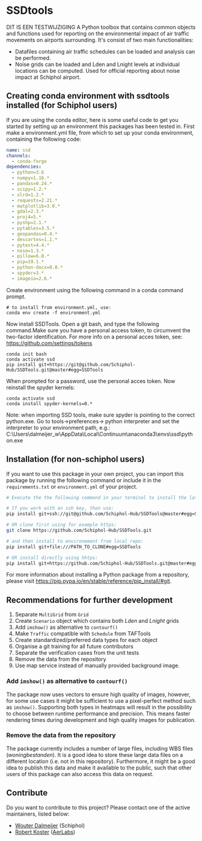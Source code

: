 # SSDtools

DIT IS EEN TESTWIJZIGING
A Python toolbox that contains common objects and functions used for reporting on the environmental impact of air traffic movements on airports surrounding. It's consist of two main functionalities:
- Datafiles containing air traffic schedules can be loaded and analysis can be performed.
- Noise grids can be loaded and Lden and Lnight levels at individual locations can be computed. Used for official reporting about noise impact at Schiphol airport. 

## Creating conda environment with ssdtools installed (for Schiphol users)
If you are using the conda editor, here is some useful code to get you started by setting up an environment this packages has been tested in. First make a environment.yml file, from which to set up your conda environment, containing the following code:
```yaml
name: ssd
channels:
  - conda-forge
dependencies:
  - python=3.6
  - numpy=1.16.*
  - pandas=0.24.*
  - scipy=1.2.*
  - xlrd=1.2.*
  - requests=2.21.*
  - matplotlib=3.0.*
  - gdal=2.3.*
  - proj4=5.*
  - pyshp=2.1.*
  - pytables=3.5.*
  - geopandas=0.4.*
  - descartes=1.1.*
  - pytest=4.4.*
  - nose=1.3.*
  - pillow=6.0.*
  - pip=19.1.*
  - python-docx=0.8.*
  - spyder=3.*
  - imageio=2.6.*

```
Create environment using the following command in a conda command prompt.
```conda prompt
# to install from environment.yml, use:
conda env create -f environment.yml

```
Now install SSDTools. Open a git bash, and type the following command.Make sure you have a personal access token, to circumvent the two-factor identification. For more info on a personal acces token, see: https://github.com/settings/tokens 

```git bash
conda init bash
conda activate ssd
pip install git+https://git@github.com/Schiphol-Hub/SSDTools.git@master#egg=SSDTools

```
When prompted for a password, use the personal acces token. Now reinstall the spyder kernels:

```conda prompt
conda activate ssd
conda install spyder-kernels=0.*
```

Note: when importing SSD tools, make sure spyder is pointing to the correct python.exe. Go to tools->preferences-> python interpreter and set the interpreter to your environment path, e.g.:
C:\Users\dalmeijer_w\AppData\Local\Continuum\anaconda3\envs\ssd\python.exe

## Installation (for non-schiphol users)

If you want to use this package in your own project, you can import this package by running the following command or include it in the `requirements.txt` or `environment.yml` of your project.

```bash
# Execute the the following command in your terminal to install the latest version of SSDtools. 

# If you work with an ssh key, then use:
pip install git+ssh://git@github.com/Schiphol-Hub/SSDTools@master#egg=SSDTools

# OR clone first using for example https:
git clone https://github.com/Schiphol-Hub/SSDTools.git

# and then install to environement from local repo:
pip install git+file:///PATH_TO_CLONE#egg=SSDTools

# OR install directly using hhtps:
pip install git+https://github.com/Schiphol-Hub/SSDTools.git@master#egg=SSDTools

```

For more information about installing a Python package from a repository, please visit https://pip.pypa.io/en/stable/reference/pip_install/#git.

## Recommendations for further development

1. Separate `MultiGrid` from `Grid`
1. Create `Scenario` object which contains both _Lden_ and _Lnight_ grids
1. Add `imshow()` as alternative to `contourf()`
1. Make `Traffic` compatible with `Schedule` from TAFTools
1. Create standardized/preferred data types for each object
1. Organise a git training for all future contributors
1. Separate the verification cases from the unit tests
1. Remove the data from the repository
1. Use map service instead of manually provided background image.

### Add `imshow()` as alternative to `contourf()`
The package now uses vectors to ensure high quality of images, however, for some use cases it might be sufficient to use a pixel-perfect method such as `imshow()`. Supporting both types in heatmaps will result in the possibility to choose between runtime performance and precision. This means faster rendering times during development and high quality images for publication. 

### Remove the data from the repository
The package currently includes a number of large files, including WBS files (_woningbestanden_). It is a good idea to store these large data files on a different location (i.e. not in this repository). Furthermore, it might be a good idea to publish this data and make it available to the public, such that other users of this package can also access this data on request.  

## Contribute

Do you want to contribute to this project? Please contact one of the active maintainers, listed below:

- [Wouter Dalmeijer](mailto://Wouter.Dalmeijer@schiphol.nl) (Schiphol)
- [Robert Koster](mailto://robert@aerlabs.com) ([AerLabs](https://aerlabs.com))
